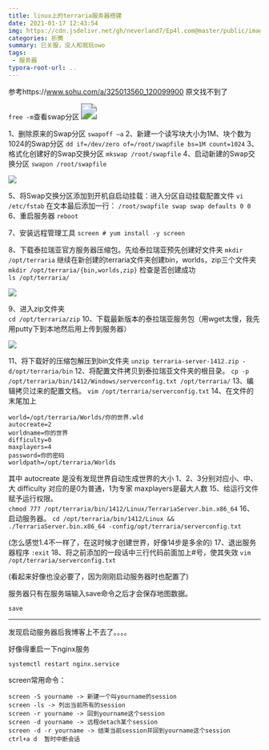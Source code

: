```yaml
---
title: linux上的terraria服务器搭建
date: 2021-01-17 12:43:54
img: https://cdn.jsdelivr.net/gh/neverland7/Ep4l.com@master/public/images/terraria/terraria.jpg
categories: 折腾
summary: 已关服，没人和我玩owo
tags:
 - 服务器
typora-root-url: ..
---
```


参考https://www.sohu.com/a/325013560_120099900 原文找不到了

`free -m`查看swap分区
<img src="/images/terraria/image-20210117125354448.png" style="zoom:200%;" />

1、删除原来的Swap分区
 `swapoff –a` 
2、新建一个读写块大小为1M、块个数为1024的Swap分区 
 `dd if=/dev/zero of=/root/swapfile bs=1M count=1024`
3、格式化创建好的Swap交换分区 
`mkswap /root/swapfile`
4、启动新建的Swap交换分区 
`swapon /root/swapfile`

![](/images/terraria/image-20210117125618777.png)

5、将Swap交换分区添加到开机自启动挂载：进入分区自动挂载配置文件
 `vi /etc/fstab`
在文本最后添加一行：
 `/root/swapfile swap swap defaults 0 0`
6、重启服务器
`reboot`

7、安装远程管理工具
`screen # yum install -y screen`

8、下载泰拉瑞亚官方服务器压缩包。先给泰拉瑞亚预先创建好文件夹
`mkdir /opt/terraria`
继续在新创建的terraria文件夹创建bin，worlds，zip三个文件夹
`mkdir /opt/terraria/{bin,worlds,zip}`
检查是否创建成功  
`ls /opt/terraria/`

![](/images/terraria/image-20210117130312252.png)

9、进入zip文件夹  
`cd /opt/terraria/zip`
10、下载最新版本的泰拉瑞亚服务包（用wget太慢，我先用putty下到本地然后用上传到服务器）

![](/images/terraria/image-20210117130858133.png)

11、将下载好的压缩包解压到bin文件夹 
`unzip terraria-server-1412.zip -d/opt/terraria/bin`
12、将配置文件拷贝到泰拉瑞亚文件夹的根目录。 
`cp -p /opt/terraria/bin/1412/Windows/serverconfig.txt /opt/terraria/`
13、编辑拷贝过来的配置文档。 
 `vim /opt/terraria/serverconfig.txt`
14、在文件的末尾加上

~~~
world=/opt/terraria/Worlds/你的世界.wld
autocreate=2
worldname=你的世界
difficulty=0
maxplayers=4
password=你的密码
worldpath=/opt/terraria/Worlds
~~~

其中
autocreate 是没有发现世界自动生成世界的大小 1、2、3分别对应小、中、大
difficulty 对应的是0为普通，1为专家
maxplayers是最大人数
15、给运行文件赋予运行权限。  
`chmod 777 /opt/terraria/bin/1412/Linux/TerrariaServer.bin.x86_64`
16、启动服务器。 
`cd /opt/terraria/bin/1412/Linux && ./TerrariaServer.bin.x86_64 -config/opt/terraria/serverconfig.txt`

(怎么感觉1.4不一样了，在这时候才创建世界，好像14步是多余的)
17、退出服务器程序
`:exit`
18、将之前添加的一段话中三行代码前面加上#号，使其失效
`vim /opt/terraria/serverconfig.txt`

(看起来好像也没必要了，因为刚刚启动服务器时也配置了)

服务器只有在服务端输入save命令之后才会保存地图数据。

`save`

------

发现启动服务器后我博客上不去了。。。。

好像得重启一下nginx服务

`systemctl restart nginx.service`



screen常用命令：

~~~
screen -S yourname -> 新建一个叫yourname的session
screen -ls -> 列出当前所有的session
screen -r yourname -> 回到yourname这个session
screen -d yourname -> 远程detach某个session
screen -d -r yourname -> 结束当前session并回到yourname这个session
ctrl+a d  暂时中断会话
~~~



